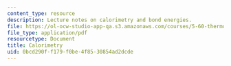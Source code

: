 ```yaml
---
content_type: resource
description: Lecture notes on calorimetry and bond energies.
file: https://ol-ocw-studio-app-qa.s3.amazonaws.com/courses/5-60-thermodynamics-kinetics-spring-2008/0bcd290ff179f0be4f8530854ad2dcde_5_60_lecture7.pdf
file_type: application/pdf
resourcetype: Document
title: Calorimetry
uid: 0bcd290f-f179-f0be-4f85-30854ad2dcde
---
```

